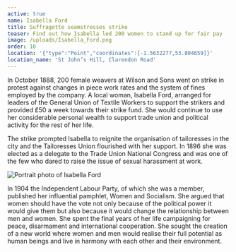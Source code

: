 ```yaml
---
active: true
name: Isabella Ford
title: Suffragette seamstresses strike
teaser: Find out how Isabella led 200 women to stand up for fair pay
image: /uploads/Isabella_Ford.png
order: 10
location: '{"type":"Point","coordinates":[-1.5632277,53.804659]}'
location_name: 'St John’s Hill, Clarendon Road'
---
```

In October 1888, 200 female weavers at Wilson and Sons went on strike in protest against changes in piece work rates and the system of fines employed by the company. A local woman, Isabella Ford, arranged for leaders of the General Union of Textile Workers to support the strikers and provided £50 a week towards their strike fund. She would continue to use her considerable personal wealth to support trade union and political activity for the rest of her life.

The strike prompted Isabella to reignite the organisation of tailoresses in the city and the Tailoresses Union flourished with her support.  In 1896 she was elected as a delegate to the Trade Union National Congress and was one of the few who dared to raise the issue of  sexual harassment at work.

![](/uploads/Isabella-Ford_1924.jpg "Portrait photo of Isabella Ford")

In 1904 the Independent Labour Party, of which she was a member, published her influential pamphlet, Women and Socialism.  She argued that women should have the vote not only because of the political power it would give them but also because it would change the relationship between men and women.  She spent the final years of her life campaigning for peace, disarmament and international cooperation.  She sought the creation of a new world where women and men would realise their full potential as human beings and live in harmony with each other and their environment.
